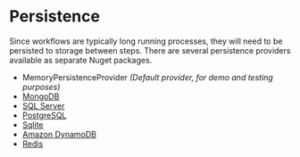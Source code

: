# Persistence

Since workflows are typically long running processes, they will need to be persisted to storage between steps.
There are several persistence providers available as separate Nuget packages.

* MemoryPersistenceProvider *(Default provider, for demo and testing purposes)*
* [MongoDB](../tree/master/src/providers/WorkflowCore.Persistence.MongoDB)
* [SQL Server](../tree/master/src/providers/WorkflowCore.Persistence.SqlServer)
* [PostgreSQL](../tree/master/src/providers/WorkflowCore.Persistence.PostgreSQL)
* [Sqlite](../tree/master/src/providers/WorkflowCore.Persistence.Sqlite)
* [Amazon DynamoDB](../tree/master/src/providers/WorkflowCore.Providers.AWS)
* [Redis](../tree/master/src/providers/WorkflowCore.Providers.Redis)
